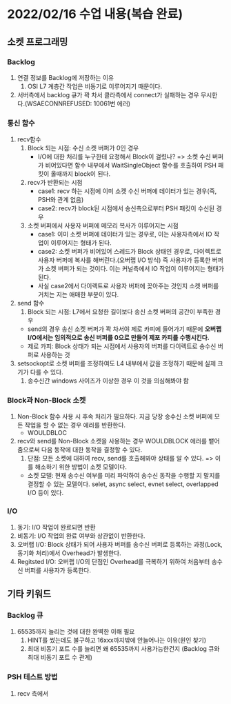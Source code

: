 # 2022/02/16 수업 내용(복습 완료)
## 소켓 프로그래밍
### Backlog
1. 연결 정보를 Backlog에 저장하는 이유
    1) OSI L7 계층간 작업은 비동기로 이루어지기 때문이다.
2. 서버측에서 backlog 큐가 꽉 차서 클라측에서 connect가 실패하는 경우 무시한다.(WSAECONNREFUSED: 10061번 에러)

### 통신 함수
1. recv함수
    1) Block 되는 시점: 수신 소켓 버퍼가 0인 경우
        * I/O에 대한 처리를 누구한테 요청해서 Block이 걸렸나? => 소켓 수신 버퍼가 비어있다면 함수 내부에서 WaitSingleObject 함수를 호출하여 PSH 패킷이 올때까지 block이 된다.
    2) recv가 반환되는 시점
        * case1: recv 하는 시점에 이미 소켓 수신 버퍼에 데이터가 있는 경우(즉, PSH와 관계 없음)
        * case2: recv가 block된 시점에서 송신측으로부터 PSH 패킷이 수신된 경우
    3) 소켓 버퍼에서 사용자 버퍼에 메모리 복사가 이루어지는 시점
        * case1: 이미 소켓 버퍼에 데이터가 있는 경우로, 이는 사용자측에서 IO 작업이 이루어지는 형태가 된다.
        * case2: 소켓 버퍼가 비어있어 스레드가 Block 상태인 경우로, 다이렉트로 사용자 버퍼에 복사를 해버린다.(오버랩 I/O 방식) 즉 사용자가 등록한 버퍼가 소켓 버퍼가 되는 것이다. 이는 커널측에서 IO 작업이 이루어지는 형태가 된다.
        * 사실 case2에서 다이렉트로 사용자 버퍼에 꽂아주는 것인지 소켓 버퍼를 거치는 지는 애매한 부분이 있다.
2. send 함수
    1) Block 되는 시점: L7에서 요청한 길이보다 송신 소켓 버퍼의 공간이 부족한 경우
    * send의 경우 송신 소켓 버퍼가 꽉 차서야 제로 카피에 들어가기 때문에 **오버랩 I/O에서는 임의적으로 송신 버퍼를 0으로 만들어 제포 카피를 수행시킨다.**
    * 제로 카피: Block 상태가 되는 시점에서 사용자의 버퍼를 다이렉트로 송수신 버퍼로 사용하는 것
3. setsockopt로 소켓 버퍼를 조정하여도 L4 내부에서 값을 조정하기 때문에 실제 크기가 다를 수 있다.
    1) 송수신간 windows 사이즈가 이상한 경우 이 것을 의심해봐야 함

### Block과 Non-Block 소켓
1. Non-Block 함수 사용 시 후속 처리가 필요하다. 지금 당장 송수신 소켓 버퍼에 모든 작업을 할 수 없는 경우 에러를 반환한다.
    * WOULDBLOC
2. recv와 send를 Non-Block 소켓을 사용하는 경우 WOULDBLOCK 에러를 뱉어줌으로써 다음 동작에 대한 동작을 결정할 수 있다.
    1) 단점: 모든 소켓에 대하여 recv, send를 호출해봐야 상태를 알 수 있다. => 이를 해소하기 위한 방법이 소켓 모델이다.
    * 소켓 모델: 현재 송수신 여부를 미리 파악하여 송수신 동작을 수행할 지 말지를 결정할 수 있는 모델이다. selet, async select, evnet select, overlapped I/O 등이 있다.

### I/O
1. 동기: I/O 작업이 완료되면 반환
2. 비동기: I/O 작업의 완료 여부와 상관없이 반환한다.
3. 오버랩 I/O: Block 상태가 되어 사용자 버퍼를 송수신 버퍼로 등록하는 과정(Lock, 동기화 처리)에서 Overhead가 발생한다.
4. Regitsted I/O: 오버랩 I/O의 단점인 Overhead를 극복하기 위하여 처음부터 송수신 버퍼를 사용자가 등록한다.

## 기타 키워드
### Backlog 큐
1. 65535까지 늘리는 것에 대한 완벽한 이해 필요
    1) HINT를 썼는데도 불구하고 16xxx까지밖에 안늘어나는 이유(원인 찾기)
    2) 최대 비동기 포트 수를 늘리면 왜 65535까지 사용가능한건지 (Backlog 큐와 최대 비동기 포트 수 관계)

### PSH 테스트 방법
1. recv 측에서  
